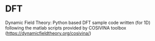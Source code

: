 # DFT
Dynamic Field Theory:
Python based DFT sample code written (for 1D) following the matlab scripts provided by COSIVINA toolbox (https://dynamicfieldtheory.org/cosivina/)
